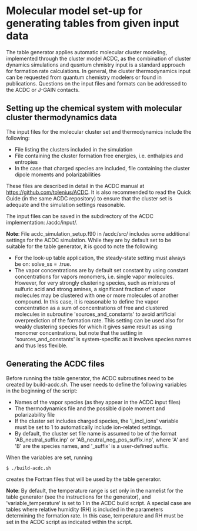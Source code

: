 # Molecular model set-up for generating tables from given input data

The table generator applies automatic molecular cluster modeling, implemented through the cluster model ACDC, as the combination of cluster dynamics simulations and qusntum chmistry input is a standard approach for formation rate calculations. In general, the cluster thermodynamics input can be requested from quantum chemistry modelers or found in publications. Questions on the input files and formats can be addressed to the ACDC or J-GAIN contacts.

## Setting up the chemical system with molecular cluster thermodynamics data

The input files for the molecular cluster set and thermodynamics include the following:

* File listing the clusters included in the simulation
* File containing the cluster formation free energies, i.e. enthalpies and entropies
* In the case that charged species are included, file containing the cluster dipole moments and polarizabilities

These files are described in detail in the ACDC manual at https://github.com/tolenius/ACDC. It is also recommended to read the Quick Guide (in the same ACDC repository) to ensure that the cluster set is adequate and the simulation settings reasonable.

The input files can be saved in the subdirectory of the ACDC implementation: /acdc/input/.

**Note**: File acdc_simulation_setup.f90 in /acdc/src/ includes some additional settings for the ACDC simulation. While they are by default set to be suitable for the table generator, it is good to note the following:

* For the look-up table application, the steady-state setting must always be on: solve_ss = .true.
* The vapor concentrations are by default set constant by using constant concentrations for vapors monomers, i.e. single vapor molecules. However, for very strongly clustering species, such as mixtures of sulfuric acid and strong amines, a significant fraction of vapor molecules may be clustered with one or more molecules of another compound. In this case, it is reasonable to define the vapor concentration as a sum of concentrations of free and clustered molecules in subroutine 'sources_and_constants' to avoid artificial overprediction of the formation rate. This setting can be used also for weakly clustering species for which it gives same result as using monomer concentrations, but note that the setting in 'sources_and_constants' is system-specific as it involves species names and thus less flexible.

## Generating the ACDC files

Before running the table generator, the ACDC subroutines need to be created by build-acdc.sh. The user needs to define the following variables in the beginning of the script:

* Names of the vapor species (as they appear in the ACDC input files)
* The thermodynamics file and the possible dipole moment and polarizability file
* If the cluster set includes charged species, the 'l_incl_ions' variable must be set to 1 to automatically include ion-related settings.
* By default, the cluster set file name is assumed to be of the format 'AB_neutral_suffix.inp' or 'AB_neutral_neg_pos_suffix.inp', where 'A' and 'B' are the species names, and '_suffix' is a user-defined suffix.

When the variables are set, running
```console
$ ./build-acdc.sh
```
creates the Fortran files that will be used by the table generator.

**Note**: By default, the temperature range is set only in the namelist for the table generator (see the instructions for the generator), and 'variable_temperature' is set to 1 in the ACDC build script. A special case are tables where relative humidity (RH) is included in the parameters determining the formation rate. In this case, temperature and RH must be set in the ACDC script as indicated within the script.
